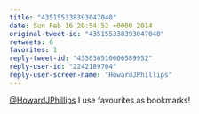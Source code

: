 ```yaml
---
title: "435155338393047040"
date: Sun Feb 16 20:54:52 +0000 2014
original-tweet-id: "435155338393047040"
retweets: 0
favorites: 1
reply-tweet-id: "435036510606589952"
reply-user-id: "2242189704"
reply-user-screen-name: "HowardJPhillips"
---
```

<a href="https://twitter.com/HowardJPhillips">@HowardJPhillips</a> I use favourites as bookmarks!
